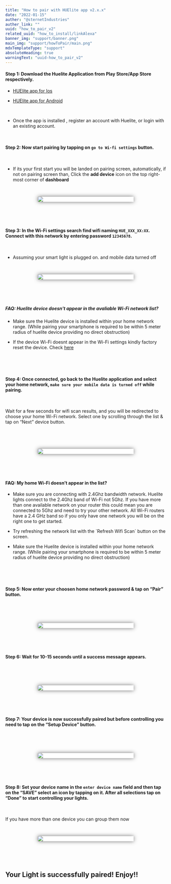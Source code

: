 ```yaml
---
title: "How to pair with HUElite app v2.x.x"
date: "2022-01-15"
auther: "@sternetIndustries"
auther_link: ""
uuid: "how_to_pair_v2"
related_uuid: "how_to_install/linkAlexa"
banner_img: "support/banner.png"
main_img: "support/howToPair/main.png"
mdxTemplateType: "support"
absoluteHeading: true
warningText: "uuid-how_to_pair_v2"
---
```


#### <step>Step 1:</step> Download the Huelite Application from Play Store/App Store respectively.

- [HUElite app for Ios](https://apps.apple.com/in/app/huelite/id1556187847)

- [HUElite app for Android](https://play.google.com/store/apps/details?id=com.sternet.huelite)

<p>&nbsp;</p>

- Once the app is installed , register an account with Huelite, or login with an existing account.

<p>&nbsp;</p>

#### <step>Step 2:</step> Now start pairing by tapping on `go to Wi-fi settings` button.

<p>&nbsp;</p>

- If its your first start you will be landed on pairing screen, automatically, if not on pairing screen than, Click the **add device** icon on the top right-most corner of **dashboard**

<p>&nbsp;</p>

<div style="display:flex; flex-direction:row; flex:1; justify-content:space-evenly;">
  <div style="width:40vw; max-width:300px; background-color:#ffffff; box-shadow:0px 0px 13px 0px rgba(64,64,64,0.75);">
        <img src="./howToPair/v2/step2.png" style=""/>
  </div>
</div>

<p>&nbsp;</p>
<p>&nbsp;</p>

#### <step>Step 3:</step> In the Wi-Fi settings search find wifi naming `HUE_XXX_XX:XX`. Connect with this network by entering password `12345678`.

<p>&nbsp;</p>

- Assuming your smart light is plugged on. and mobile data turned off

<p>&nbsp;</p>

<div style="display:flex; flex-direction:row; flex:1; justify-content:space-evenly;">
  <div style="width:40vw; max-width:300px; background-color:#ffffff; box-shadow:0px 0px 13px 0px rgba(64,64,64,0.75);">
        <img src="./howToPair/v2/step3.jpg" style=""/>
  </div>
</div>

<p>&nbsp;</p>
<p>&nbsp;</p>

<hint>
<h5 style={{ marginTop: 10, marginBottom: 10 ,}}>
        FAQ: Huelite device doesn't appear in the avaliable Wi-Fi network list?
      </h5>
      <ul>
        <li>
          <p classname="mdxhint">
            Make sure the Huelite device is installed within your home network
            range. (While pairing your smartphone is required to be within 5
            meter radius of huelite device providing no direct obstruction)
          </p>
        </li>
        <li>
          <p classname="mdxhint">
            If the device Wi-Fi doesnt appear in the Wi-Fi settings kindly
            factory reset the device. Check <Link to="/faq/howtoreset"><u>here</u></Link>
          </p>
        </li>
      </ul>
</hint>

<p>&nbsp;</p>
<p>&nbsp;</p>

#### <step>Step 4:</step> Once connected, go back to the Huelite application and select your home network, `make sure your mobile data is turned off` while pairing.

<p>&nbsp;</p>

Wait for a few seconds for wifi scan results, and you will be redirected to choose your home Wi-Fi network. Select one by scrolling through the list & tap on “Next” device button.

<p>&nbsp;</p>
<p>&nbsp;</p>

<div style="display:flex; flex-direction:row; flex:1; justify-content:space-evenly;">
  <div style="width:40vw; max-width:300px; background-color:#ffffff; box-shadow:0px 0px 13px 0px rgba(64,64,64,0.75);">
        <img src="./howToPair/v2/step4.png" style=""/>
  </div>
</div>

<p>&nbsp;</p>
<p>&nbsp;</p>

<hint>
<h4 style={{ marginTop: 10, marginBottom: 10 }}>
        FAQ: My home Wi-Fi doesn’t appear in the list?
      </h4>
      <ul>
        <li>
          <p classname="mdxhint">
            Make sure you are connecting with 2.4Ghz bandwidth network. Huelite lights connect to the 2.4Ghz band of Wi-Fi not 5Ghz. If you have more than one available network on your router this could mean you are connected to 5Ghz and need to try your other network. All Wi-Fi routers have a 2.4 GHz band so if you only have one network you will be on the right one to get started.
          </p>
        </li>
        <li>
          <p classname="mdxhint">
            Try refreshing the network list with the `Refresh Wifi Scan` button on the screen.
          </p>
        </li>
         <li>
          <p classname="mdxhint">
            Make sure the Huelite device is installed within your home network range. (While pairing your smartphone is required to be within 5 meter radius of huelite device providing no direct obstruction)
          </p>
        </li>
      </ul>
</hint>

<p>&nbsp;</p>
<p>&nbsp;</p>

#### <step>Step 5:</step> Now enter your choosen home network password & tap on “Pair” button.

<p>&nbsp;</p>
<p>&nbsp;</p>

<div style="display:flex; flex-direction:row; flex:1; justify-content:space-evenly;">
  <div style="width:40vw; max-width:300px; background-color:#ffffff; box-shadow:0px 0px 13px 0px rgba(64,64,64,0.75);">
        <img src="./howToPair/v2/step5.png" style=""/>
  </div>
</div>

<p>&nbsp;</p>
<p>&nbsp;</p>

#### <step>Step 6:</step> Wait for 10-15 seconds until a success message appears.

<p>&nbsp;</p>
<p>&nbsp;</p>

<div style="display:flex; flex-direction:row; flex:1; justify-content:space-evenly;">
  <div style="width:40vw; max-width:300px; background-color:#ffffff; box-shadow:0px 0px 13px 0px rgba(64,64,64,0.75);">
        <img src="./howToPair/v2/step6.png" style=""/>
  </div>
</div>

<p>&nbsp;</p>
<p>&nbsp;</p>

#### <step>Step 7:</step> Your device is now successfully paired but before controlling you need to tap on the “Setup Device” button.

<p>&nbsp;</p>
<p>&nbsp;</p>

<div style="display:flex; flex-direction:row; flex:1; justify-content:space-evenly;">
  <div style="width:40vw; max-width:300px; background-color:#ffffff; box-shadow:0px 0px 13px 0px rgba(64,64,64,0.75);">
        <img src="./howToPair/v2/step7.png" style=""/>
  </div>
</div>

<p>&nbsp;</p>
<p>&nbsp;</p>

#### <step>Step 8:</step> Set your device name in the `enter device name` field and then tap on the “SAVE” select an icon by tapping on it. After all selections tap on “Done” to start controlling your lights.

<p>&nbsp;</p>

<hint color="#48C9B0">
<p classname="mdxhint">If you have more than one device you can group them now</p>
</hint>

<p>&nbsp;</p>

<div style="display:flex; flex-direction:row; flex:1; justify-content:space-evenly;">
  <div style="width:40vw; max-width:300px; background-color:#ffffff; box-shadow:0px 0px 13px 0px rgba(64,64,64,0.75);">
        <img src="./howToPair/v2/step8.jpg" style=""/>
  </div>
</div>

<p>&nbsp;</p>
<p>&nbsp;</p>

## Your Light is successfully paired! Enjoy!!

<p>&nbsp;</p>
<p>&nbsp;</p>
